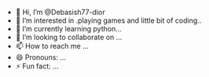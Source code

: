- 👋 Hi, I’m @Debasish77-dior
- 👀 I’m interested in .playing games and little bit of coding..
- 🌱 I’m currently learning python...
- 💞️ I’m looking to collaborate on ...
- 📫 How to reach me ...
- 😄 Pronouns: ...
- ⚡ Fun fact: ...

<!---
Debasish77-dior/Debasish77-dior is a ✨ special ✨ repository because its `README.md` (this file) appears on your GitHub profile.
You can click the Preview link to take a look at your changes.
--->
